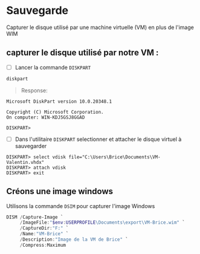 # Sauvegarde

Capturer le disque utilisé par une machine virtuelle (VM) en plus de l'image WIM


##  capturer le disque utilisé par notre VM :

 - [ ] Lancer la commande `DISKPART`

```powershell
diskpart
```
> Response:
```
Microsoft DiskPart version 10.0.20348.1

Copyright (C) Microsoft Corporation.
On computer: WIN-KDJ5GSJ8GGAD

DISKPART>
```

- [ ] Dans l'utilitaire `DISKPART` selectionner et attacher le disque virtuel à sauvegarder

```
DISKPART> select vdisk file="C:\Users\Brice\Documents\VM-Valentin.vhdx"
DISKPART> attach vdisk
DISKPART> exit
```

## Créons une image windows

 Utilisons  la commande `DSIM` pour capturer l'image Windows 

```powershell
DISM /Capture-Image `
     /ImageFile:"$env:USERPROFILE\Documents\export\VM-Brice.wim" `
     /CaptureDir:"F:" `
     /Name:"VM-Brice" `
     /Description:"Image de la VM de Brice" `
     /Compress:Maximum
```
